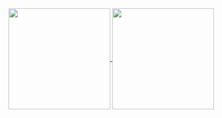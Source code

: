 <a href="https://github.com/anuraghazra/github-readme-stats">
<img height=200 align="center" src="https://github-readme-stats.vercel.app/api?username=nelioespindulajr&theme=swift&show_icons=true&include_all_commits=false&hide_border=true&hide_title=true" />
<a href="https://github.com/anuraghazra/convoychat">
<img height=200 align="center" src="https://github-readme-stats.vercel.app/api/top-langs?username=nelioespindulajr&hide=css,scss,less&&card_width=380&langs_count=4&hide_title=true&hide_border=true)" />
</a>
</a>
